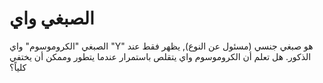 # الصبغي واي

الصبغي "الكروموسوم" واي "Y" هو صبغي جنسي (مسئول عن النوع), يظهر فقط عند الذكور.
هل تعلم أن الكروموسوم واي يتقلص باستمرار عندما يتطور وممكن أن يختفي كلياً؟
